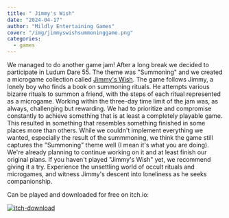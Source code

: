 ```yaml
---
title: " Jimmy's Wish"
date: "2024-04-17"
author: "Mildly Entertaining Games"
cover: "/img/jimmyswishsummoninggame.png"
categories:
  - games
---
```


We managed to do another game jam! After a long break we decided to participate in Ludum Dare 55. The theme was "Summoning" and we created a microgame collection called [Jimmy's Wish](https://ldjam.com/events/ludum-dare/55/jimmys-wish).
The game follows Jimmy, a lonely boy who finds a book on summoning rituals. He attempts various bizarre rituals to summon a friend, with the steps of each ritual represented as a microgame.
Working within the three-day time limit of the jam was, as always, challenging but rewarding. We had to prioritize and compromise constantly to achieve something that is at least a completely playable game. This resulted in something that resembles something finished in some places more than others. While we couldn't implement everything we wanted, especially the result of the summmoning, we think the game still captures the "Summoning" theme well (I mean it's what you are doing).
We're already planning to continue working on it and at least finish our original plans.
If you haven't played "Jimmy's Wish" yet, we recommend giving it a try. Experience the unsettling world of occult rituals and microgames, and witness Jimmy's descent into loneliness as he seeks companionship.
<!--more-->

Can be played and downloaded for free on itch.io:

[![itch-download](/img/download_from_itch_badge.svg)](https://mildlyentertaininggames.itch.io/jimmyswish)
